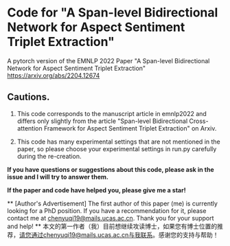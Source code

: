 # Code for "A Span-level Bidirectional Network for Aspect Sentiment Triplet Extraction"

A pytorch version of  the EMNLP 2022 Paper "A Span-level Bidirectional Network for Aspect Sentiment Triplet Extraction" https://arxiv.org/abs/2204.12674



## Cautions.
1. This code corresponds to the manuscript article in emnlp2022 and differs only slightly from the article "Span-level Bidirectional Cross-attention Framework for Aspect Sentiment Triplet Extraction" on Arxiv.

2. This code has many experimental settings that are not mentioned in the paper, so please choose your experimental settings in run.py carefully during the re-creation.


**If you have questions or suggestions about this code, please ask in the issue and I will try to answer them.**


**If the paper and code have helped you, please give me a star!**

** [Author's Advertisement] The first author of this paper (me) is currently looking for a PhD position. If you have a recommendation for it, please contact me at chenyuqi19@mails.ucas.ac.cn. Thank you for your support and help!
** 本文的第一作者（我）目前想继续攻读博士，如果您有博士位置的推荐，请您通过chenyuqi19@mails.ucas.ac.cn与我联系。感谢您的支持与帮助！
